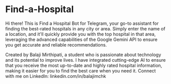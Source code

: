 # Find-a-Hospital

Hi there! This is Find a Hospital Bot for Telegram, your go-to assistant for finding the best-rated hospitals in any city or area. Simply enter the name of a location, and it'll quickly provide you with the top hospital in that area, leveraging the advanced capabilities of the Google Gemini API to ensure you get accurate and reliable recommendations.

Created by Balaji Mirthipati, a student who is passionate about technology and its potential to improve lives. I have integrated cutting-edge AI to ensure that you receive the most up-to-date and highly rated hospital information, making it easier for you to find the best care when you need it. Connect with me on LinkedIn: linkedin.com/in/balajimchk

